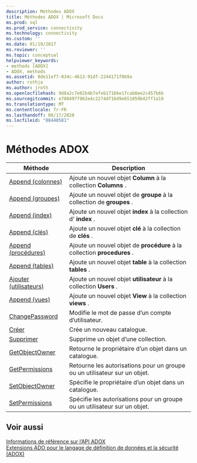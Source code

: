 ```yaml
---
description: Méthodes ADOX
title: Méthodes ADOX | Microsoft Docs
ms.prod: sql
ms.prod_service: connectivity
ms.technology: connectivity
ms.custom: ''
ms.date: 01/19/2017
ms.reviewer: ''
ms.topic: conceptual
helpviewer_keywords:
- methods [ADOX]
- ADOX, methods
ms.assetid: 8de11ef7-034c-4613-91df-2244171f0b9a
author: rothja
ms.author: jroth
ms.openlocfilehash: 9d8a2c7e02b4b7efeb17166e1fcab8ee2c457b6b
ms.sourcegitcommit: e700497f962e4c2274df16d9e651059b42ff1a10
ms.translationtype: MT
ms.contentlocale: fr-FR
ms.lasthandoff: 08/17/2020
ms.locfileid: "88440581"
---
```

# <a name="adox-methods"></a>Méthodes ADOX

|Méthode|Description|  
|-|-|  
|[Append (colonnes)](../../../ado/reference/adox-api/append-method-adox-columns.md)|Ajoute un nouvel objet **Column** à la collection **Columns** .|  
|[Append (groupes)](../../../ado/reference/adox-api/append-method-adox-groups.md)|Ajoute un nouvel objet de **groupe** à la collection de **groupes** .|  
|[Append (index)](../../../ado/reference/adox-api/append-method-adox-indexes.md)|Ajoute un nouvel objet **index** à la collection d' **index** .|  
|[Append (clés)](../../../ado/reference/adox-api/append-method-adox-keys.md)|Ajoute un nouvel objet **clé** à la collection de **clés** .|  
|[Append (procédures)](../../../ado/reference/adox-api/append-method-adox-procedures.md)|Ajoute un nouvel objet de **procédure** à la collection **procedures** .|  
|[Append (tables)](../../../ado/reference/adox-api/append-method-adox-tables.md)|Ajoute un nouvel objet **table** à la collection **tables** .|  
|[Ajouter (utilisateurs)](../../../ado/reference/adox-api/append-method-adox-users.md)|Ajoute un nouvel objet **utilisateur** à la collection **Users** .|  
|[Append (vues)](../../../ado/reference/adox-api/append-method-adox-views.md)|Ajoute un nouvel objet **View** à la collection **views** .|  
|[ChangePassword](../../../ado/reference/adox-api/changepassword-method-adox.md)|Modifie le mot de passe d’un compte d’utilisateur.|  
|[Créer](../../../ado/reference/adox-api/create-method-adox.md)|Crée un nouveau catalogue.|  
|[Supprimer](../../../ado/reference/adox-api/delete-method-adox-collections.md)|Supprime un objet d’une collection.|  
|[GetObjectOwner](../../../ado/reference/adox-api/getobjectowner-method-adox.md)|Retourne le propriétaire d’un objet dans un catalogue.|  
|[GetPermissions](../../../ado/reference/adox-api/getpermissions-method-adox.md)|Retourne les autorisations pour un groupe ou un utilisateur sur un objet.|  
|[SetObjectOwner](../../../ado/reference/adox-api/setobjectowner-method.md)|Spécifie le propriétaire d’un objet dans un catalogue.|  
|[SetPermissions](../../../ado/reference/adox-api/setpermissions-method-adox.md)|Spécifie les autorisations pour un groupe ou un utilisateur sur un objet.|  
  
## <a name="see-also"></a>Voir aussi  
 [Informations de référence sur l’API ADOX](../../../ado/reference/adox-api/adox-api-reference.md)   
 [Extensions ADO pour le langage de définition de données et la sécurité (ADOX)](../../../ado/guide/extensions/ado-extensions-for-data-definition-language-and-security-adox.md)

